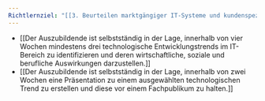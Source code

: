 ```yaml
---
Richtlernziel: "[[3. Beurteilen marktgängiger IT-Systeme und kundenspezifischer Lösungen]]"
---
```

- [[Der Auszubildende ist selbstständig in der Lage, innerhalb von vier Wochen mindestens drei technologische Entwicklungstrends im IT-Bereich zu identifizieren und deren wirtschaftliche, soziale und berufliche Auswirkungen darzustellen.]]
- [[Der Auszubildende ist selbstständig in der Lage, innerhalb von zwei Wochen eine Präsentation zu einem ausgewählten technologischen Trend zu erstellen und diese vor einem Fachpublikum zu halten.]]